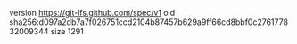 version https://git-lfs.github.com/spec/v1
oid sha256:d097a2db7a7f026751ccd2104b87457b629a9ff66cd8bbf0c276177832009344
size 1291
